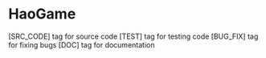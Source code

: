 # HaoGame

[SRC_CODE] tag for source code
[TEST] tag for testing code
[BUG_FIX] tag for fixing bugs
[DOC] tag for documentation
